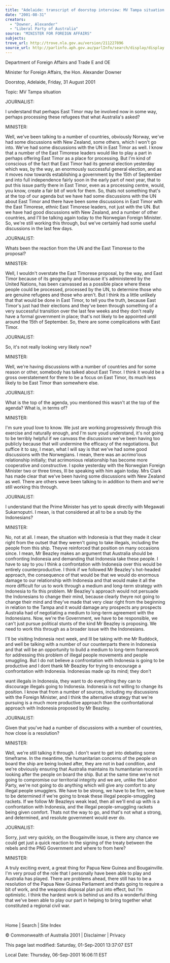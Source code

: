```yaml
---
title: "Adelaide: transcript of doorstop interview: MV Tampa situation."
date: "2001-08-31"
creators:
  - "Downer, Alexander"
  - "Liberal Party of Australia"
source: "MINISTER FOR FOREIGN AFFAIRS"
subjects:
trove_url: http://trove.nla.gov.au/version/211227896
source_url: http://parlinfo.aph.gov.au/parlInfo/search/display/display.w3p;query=Id%3A%22media/pressrel/GVV46%22
---
```


 Department of Foreign Affairs and Trade E and OE

 Minister for Foreign Affairs, the Hon. Alexander Downer

 Doorstop, Adelaide, Friday, 31 August 2001

 Topic: MV Tampa situation

 JOURNALIST:

 I understand that perhaps East Timor may be involved now in some way, perhaps processing these refugees that what Australia's asked?

 MINISTER:

 Well, we've been talking to a number of countries, obviously Norway, we've had some discussions with New Zealand, some others, which I won't go into. We've had some discussions with the UN in East Timor as well. I know that a number of the East Timorese leaders would like to play a part in perhaps offering East Timor as a place for processing. But I'm kind of conscious of the fact that East Timor had its general election yesterday which was, by the way, an enormously successful general election, and as it moves now towards establishing a government by the 15th of September and into full independence fairly soon in the early part of next year, that to put this issue partly there in East Timor, even as a processing centre, would, you know, create a fair bit of work for them. So, thats not something that's at the top of our agenda but we have had some discussions with the UN about East Timor and there have been some discussions in East Timor with the East Timorese, ethnic East Timorese leaders, not just with the UN. But we have had good discussions with New Zealand, and a number of other countries, and I'll be talking again today to the Norwegian Foreign Minister. So, we're still working this through, but we've certainly had some useful discussions in the last few days.

 JOURNALIST:

 Whats been the reaction from the UN and the East Timorese to the proposal?

 MINISTER:

 Well, I wouldn't overstate the East Timorese proposal, by the way, and East Timor because of its geography and because it's administered by the United Nations, has been canvassed as a possible place where these people could be processed, processed by the UN, to determine those who are genuine refugees and those who aren't. But I think its a little unlikely that that would be done in East Timor, to tell you the truth, because East Timor's just had their elections and they've been through something of a very successful transition over the last few weeks and they don't really have a formal government in place; that's not likely to be appointed until around the 15th of September. So, there are some complications with East Timor.

 JOURNALIST:

 So, it's not really looking very likely now?

 MINISTER:

 Well, we're having discussions with a number of countries and for some reason or other, somebody has talked about East Timor. I think it would be a gross overstatement for there to be a focus on East Timor, its much less likely to be East Timor than somewhere else.

 JOURNALIST:

 What is the top of the agenda, you mentioned this wasn't at the top of the agenda? What is, in terms of?

 MINISTER:

 I'm sure youd love to know. We just are working progressively through this exercise and naturally enough, and I'm sure youd understand, it's not going to be terribly helpful if we canvass the discussions we've been having too publicly because that will undermine the efficacy of the negotiations. But suffice it to say, I mean, what I will say is that we've had some good discussions with the Norwegians. I mean, there was an acrimo'ious relationship initially; that acrimonious relationship has become more cooperative and constructive. I spoke yesterday with the Norwegian Foreign Minister two or three times, Ill be speaking with him again today. Mrs Clark has made clear that we've been having some discussions with New Zealand as well. There are others weve been talking to in addition to them and we're still working this through.

 JOURNALIST:

 I understand that the Prime Minister has yet to speak directly with Megawati Sukarnoputri. I mean, is that considered at all to be a snub by the Indonesians?

 MINISTER:

 No, not at all. I mean, the situation with Indonesia is that they made it clear right from the outset that they weren't going to take illegals, including the people from this ship. Theyve reinforced that position on many occasions since. I mean, Mr Beazley makes an argument that Australia should be confronting Indonesia and demanding that Indonesia take these people. I have to say to you I think a confrontation with Indonesia over this would be entirely counterproductive. I think if we followed Mr Beazley's hot-headed approach, the consequence of that would be that we would do enormous damage to our relationship with Indonesia and that would make it all the more difficult for us to work through a medium and long-term strategy with Indonesia to fix this problem. Mr Beazley's approach would not persuade the Indonesians to change their mind, because clearly theyre not going to change their mind and they've made that very clear right from the beginning in relation to the Tampa and it would damage any prospects any prospects Australia had of negotiating a medium to long-term agreement with the Indonesians. Now, we're the Government, we have to be responsible, we can't just pursue political stunts of the kind Mr Beazley is proposing. We need to work this through as a broader issue with the Indonesians.

 I'll be visiting Indonesia next week, and Ill be taking with me Mr Ruddock, and well be talking with a number of our counterparts there in Indonesia and that will be an opportunity to build a medium to long-term framework for addressing this problem of illegal people movements and people smuggling. But I do not believe a confrontation with Indonesia is going to be productive and I dont thank Mr Beazley for trying to encourage a confrontation with Indonesia. Indonesias made up its mind; they don't

 want illegals in Indonesia, they want to do everything they can to discourage illegals going to Indonesia. Indonesia is not willing to change its position. I know that from a number of sources, including my discussions with the Foreign Minister, and I think the alternative strategy that we're pursuing is a much more productive approach than the confrontational approach with Indonesia proposed by Mr Beazley.

 JOURNALIST:

 Given that you've had a number of discussions with a number of countries, how close is a resolution?

 MINISTER:

 Well, we're still talking it through. I don't want to get into debating some timeframe. In the meantime, the humanitarian concerns of the people on board the ship are being looked after, they are not in bad condition, and we're obviously ensuring that Australia maintains its humanitarian record in looking after the people on board the ship. But at the same time we're not going to compromise our territorial integrity and we are, unlike the Labor Party, we're not going to do anything which will give any comfort to any illegal people smugglers. We have to be strong, we have to be firm, we have to be determined if we're going to break these illegal people-smuggling rackets. If we follow Mr Beazleys weak lead, then all we'll end up with is a confrontation with Indonesia, and the illegal people-smuggling rackets being given comfort. Thats not the way to go, and that's not what a strong, and determined, and resolute government would ever do.

 JOURNALIST:

 Sorry, just very quickly, on the Bougainville issue, is there any chance we could get just a quick reaction to the signing of the treaty between the rebels and the PNG Government and where to from here?

 MINISTER:

 A truly exciting event, a great thing for Papua New Guinea and Bougainville. I'm very proud of the role that I personally have been able to play and Australia has played. There are problems ahead, there still has to be a resolution of the Papua New Guinea Parliament and thats going to require a bit of work, and the weapons disposal plan put into effect, but I'm optimistic. I think the hardest work is behind us and its a wonderful thing that we've been able to play our part in helping to bring together what constituted a regional civil war.

  

 Home | Search | Site Index

 © Commonwealth of Australia 2001 | Disclaimer | Privacy

 This page last modified: Saturday, 01-Sep-2001 13:37:07 EST

 Local Date: Thursday, 06-Sep-2001 16:06:11 EST

